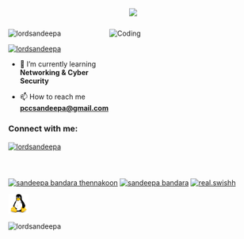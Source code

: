 

<h1 align="center">
    <img src="https://readme-typing-svg.herokuapp.com/?font=Righteous&size=35&center=true&vCenter=true&width=500&height=70&duration=4000&lines=Hello+There!+🖖;+I'm+Sandeepa+Bandara;" />
</h1>

<img align="right" alt="Coding" width="300" height="300" src="https://images-wixmp-ed30a86b8c4ca887773594c2.wixmp.com/f/c2dccb03-dc0f-4557-9fcc-526ce3519e92/d7mv1gp-78b2d5a8-99b6-4874-80a9-3427238c4f62.gif?token=eyJ0eXAiOiJKV1QiLCJhbGciOiJIUzI1NiJ9.eyJzdWIiOiJ1cm46YXBwOjdlMGQxODg5ODIyNjQzNzNhNWYwZDQxNWVhMGQyNmUwIiwiaXNzIjoidXJuOmFwcDo3ZTBkMTg4OTgyMjY0MzczYTVmMGQ0MTVlYTBkMjZlMCIsIm9iaiI6W1t7InBhdGgiOiJcL2ZcL2MyZGNjYjAzLWRjMGYtNDU1Ny05ZmNjLTUyNmNlMzUxOWU5MlwvZDdtdjFncC03OGIyZDVhOC05OWI2LTQ4NzQtODBhOS0zNDI3MjM4YzRmNjIuZ2lmIn1dXSwiYXVkIjpbInVybjpzZXJ2aWNlOmZpbGUuZG93bmxvYWQiXX0.gyzUcCocC4SbkdxFMW6qntC-leUbvHN8Dcy0tkuy6_g">

<p align="left"> <img src="https://komarev.com/ghpvc/?username=lordsandeepa&label=Profile%20views&color=0e75b6&style=flat" alt="lordsandeepa" /> </p>

<p align="left"> <a href="https://twitter.com/lordsandeepa" target="blank"><img src="https://img.shields.io/twitter/follow/lordsandeepa?logo=twitter&style=for-the-badge" alt="lordsandeepa" /></a> </p>

- 🌱 I’m currently learning **Networking & Cyber Security**


- 📫 How to reach me **pccsandeepa@gmail.com**

<h3 align="left">Connect with me:</h3>
<p align="left">
<a href="https://twitter.com/lordsandeepa" target="blank"><img align="center" src="https://raw.githubusercontent.com/rahuldkjain/github-profile-readme-generator/master/src/images/icons/Social/twitter.svg" alt="lordsandeepa" height="30" width="40" /></a>
<a href="https://linkedin.com/in/sandeepa bandara thennakoon" target="blank"><img align="center" src="https://raw.githubusercontent.com/rahuldkjain/github-profile-readme-generator/master/src/images/icons/Social/linked-in-alt.svg" alt="sandeepa bandara thennakoon" height="30" width="40" /></a>
<a href="https://fb.com/sandeepa bandara" target="blank"><img align="center" src="https://raw.githubusercontent.com/rahuldkjain/github-profile-readme-generator/master/src/images/icons/Social/facebook.svg" alt="sandeepa bandara" height="30" width="40" /></a>
<a href="https://instagram.com/real.swishh" target="blank"><img align="center" src="https://raw.githubusercontent.com/rahuldkjain/github-profile-readme-generator/master/src/images/icons/Social/instagram.svg" alt="real.swishh" height="30" width="40" /></a>
</p>


<p align="left">  <a href="https://www.linux.org/" target="_blank" rel="noreferrer"> <img src="https://raw.githubusercontent.com/devicons/devicon/master/icons/linux/linux-original.svg" alt="linux" width="40" height="40"/> </a>  </p>

<p><img align="left" src="https://github-readme-stats.vercel.app/api/top-langs?username=lordsandeepa&show_icons=true&locale=en&layout=compact" alt="lordsandeepa" /></p>





